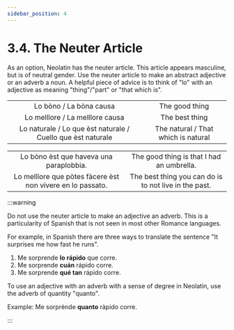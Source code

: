 ```yaml
---
sidebar_position: 4
---
```


# 3.4. The Neuter Article

As an option, Neolatin has the neuter article. This article appears masculine, but is of neutral gender. Use the neuter article to make an abstract adjective or an adverb a noun. A helpful piece of advice is to think of "lo" with an adjective as meaning "thing"/"part" or "that which is".

|       |       |
|:-------------:|:-------------:|
| Lo bòno / La bòna causa | The good thing |
| Lo mellîore / La mellîore causa | The best thing |
| Lo naturale / Lo que èst naturale / Cuello que èst naturale | The natural / That which is natural |

|       |       |
|:-------------:|:-------------:|
| Lo bòno èst que haveva una paraplobbia. | The good thing is that I had an umbrella. |
| Lo mellîore que pòtes fàcere èst non vívere en lo passato. | The best thing you can do is to not live in the past. |

:::warning

Do not use the neuter article to make an adjective an adverb. This is a particularity of Spanish that is not seen in most other Romance languages.

For example, in Spanish there are three ways to translate the sentence "It surprises me how fast he runs".

1. Me sorprende **lo rápido** que corre.
2. Me sorprende **cuán** rápido corre.
3. Me sorprende **qué tan** rápido corre.

To use an adjective with an adverb with a sense of degree in Neolatin, use the adverb of quantity "quanto".

Example: Me sorprènde **quanto** ràpido corre.

:::
